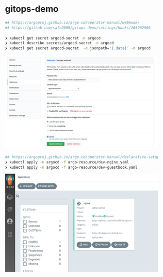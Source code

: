 # gitops-demo

```bash
## https://argoproj.github.io/argo-cd/operator-manual/webhook/
## https://github.com/safe2008/gitops-demo/settings/hooks/265962989

❯ kubectl get secret argocd-secret -n argocd
❯ kubectl describe secrets/argocd-secret -n argocd
❯ kubectl get secret argocd-secret  -o jsonpath='{.data}' -n argocd

```

![webhook](images/2020-12-02-16-53-25.png)

```bash
## https://argoproj.github.io/argo-cd/operator-manual/declarative-setup/#app-of-apps
❯ kubectl apply -n argocd -f argo-resource/dev-nginx.yaml
❯ kubectl apply -n argocd -f argo-resource/dev-guestbook.yaml

```

![nginx](images/2020-12-02-16-45-47.png)
